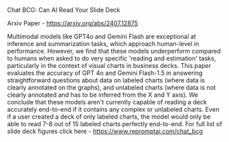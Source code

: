 Chat BCG: Can AI Read Your Slide Deck

Arxiv Paper - https://arxiv.org/abs/2407.12875

Multimodal models like GPT4o and Gemini Flash are exceptional at inference and summarization tasks, which approach human-level in performance. However, we find that these models underperform compared to humans when asked to do very specific 'reading and estimation' tasks, particularly in the context of visual charts in business decks. This paper evaluates the accuracy of GPT 4o and Gemini Flash-1.5 in answering straightforward questions about data on labeled charts (where data is clearly annotated on the graphs), and unlabeled charts (where data is not clearly annotated and has to be inferred from the X and Y axis). We conclude that these models aren't currently capable of reading a deck accurately end-to-end if it contains any complex or unlabeled charts. Even if a user created a deck of only labeled charts, the model would only be able to read 7-8 out of 15 labeled charts perfectly end-to-end. For full list of slide deck figures click here - https://www.repromptai.com/chat_bcg
